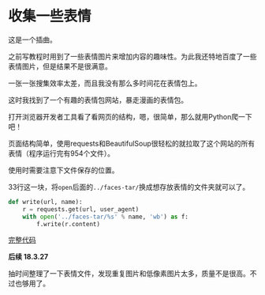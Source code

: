 # 收集一些表情

这是一个插曲。

之前写教程时用到了一些表情图片来增加内容的趣味性。为此我还特地百度了一些表情图片，但是结果不是很满意。

一张一张搜集效率太差，而且我没有那么多时间花在表情包上。

这时我找到了一个有趣的表情包网站，暴走漫画的表情包。

打开浏览器开发者工具看了看网页的结构，嗯，很简单，那么就用Python爬一下吧！

页面结构简单，使用requests和BeautifulSoup很轻松的就拉取了这个网站的所有表情（程序运行完有954个文件）。

使用时需要注意下文件保存的位置。

33行这一块，将`open`后面的`../faces-tar/`换成想存放表情的文件夹就可以了。

```python
def write(url, name):
    r = requests.get(url, user_agent)
    with open('../faces-tar/%s' % name, 'wb') as f:
        f.write(r.content)
```

[完整代码](https://github.com/CRitsu/python.test/blob/master/faces/baozou_faces_crawler.py)


**后续 18.3.27**

抽时间整理了一下表情文件，发现重复图片和低像素图片太多，质量不是很高。不过也够用了。
